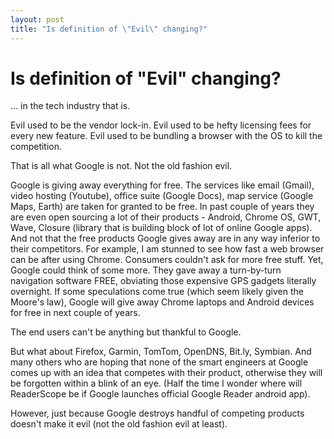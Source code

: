 ```yaml
---
layout: post
title: "Is definition of \"Evil\" changing?"
---
```

Is definition of "Evil" changing?
===
... in the tech industry that is.  
  
Evil used to be the vendor lock-in. Evil used to be hefty licensing fees for every new feature. Evil used to be bundling a browser with the OS to kill the competition.  
  
That is all what Google is not. Not the old fashion evil.  
  
Google is giving away everything for free. The services like email (Gmail), video hosting (Youtube), office suite (Google Docs), map service (Google Maps, Earth) are taken for granted to be free. In past couple of years they are even open sourcing a lot of their products - Android, Chrome OS, GWT, Wave, Closure (library that is building block of lot of online Google apps). And not that the free products Google gives away are in any way inferior to their  competitors. For  example, I am stunned to see how fast a web browser can be after using Chrome. Consumers couldn't ask for more free stuff. Yet, Google could think of some more. They gave away a turn-by-turn navigation software FREE, obviating those expensive GPS gadgets literally overnight. If some speculations come true (which seem likely given the Moore's law), Google will give away Chrome laptops and Android devices for free in next couple of years.  
  
The end users can't be anything but thankful to Google.  
  
But what about Firefox, Garmin, TomTom, OpenDNS, Bit.ly, Symbian. And many others who are hoping that none of the smart engineers at Google comes up with an idea that competes with their product, otherwise they will be forgotten within a blink of an eye. (Half the time I wonder where will ReaderScope be if Google launches official Google Reader android app).  
  
However, just because Google destroys handful of competing products doesn't make it evil (not the old fashion evil at least).
